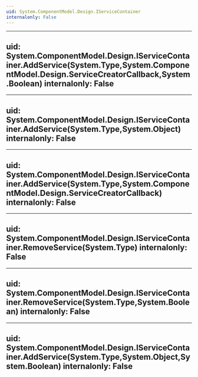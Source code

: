 ```yaml
---
uid: System.ComponentModel.Design.IServiceContainer
internalonly: False
---
```


---
uid: System.ComponentModel.Design.IServiceContainer.AddService(System.Type,System.ComponentModel.Design.ServiceCreatorCallback,System.Boolean)
internalonly: False
---

---
uid: System.ComponentModel.Design.IServiceContainer.AddService(System.Type,System.Object)
internalonly: False
---

---
uid: System.ComponentModel.Design.IServiceContainer.AddService(System.Type,System.ComponentModel.Design.ServiceCreatorCallback)
internalonly: False
---

---
uid: System.ComponentModel.Design.IServiceContainer.RemoveService(System.Type)
internalonly: False
---

---
uid: System.ComponentModel.Design.IServiceContainer.RemoveService(System.Type,System.Boolean)
internalonly: False
---

---
uid: System.ComponentModel.Design.IServiceContainer.AddService(System.Type,System.Object,System.Boolean)
internalonly: False
---
